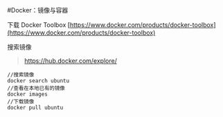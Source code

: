 #Docker：镜像与容器

下载 Docker Toolbox
[https://www.docker.com/products/docker-toolbox](https://www.docker.com/products/docker-toolbox)

搜索镜像
>https://hub.docker.com/explore/ 

```
//搜索镜像
docker search ubuntu
//查看在本地已有的镜像
docker images							
//下载镜像
docker pull ubuntu			 		 
```